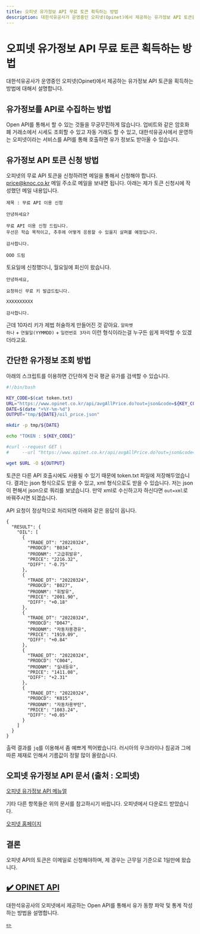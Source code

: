 ```yaml
---
title: 오피넷 유가정보 API 무료 토큰 획득하는 방법
description: 대한석유공사가 운영중인 오피넷(Opinet)에서 제공하는 유가정보 API 토큰을 획득하는 방법에 대해서 설명합니다.
---
```



오피넷 유가정보 API 무료 토큰 획득하는 방법
===


대한석유공사가 운영중인 오피넷(Opinet)에서 제공하는 유가정보 API 토큰을 획득하는 방법에 대해서 설명합니다.


유가정보를 API로 수집하는 방법
---


Open API를 통해서 할 수 있는 것들을 무궁무진하게 많습니다. 
업비트와 같은 암호화폐 거래소에서 시세도 조회할 수 있고 자동 거래도 할 수 있고, 
대한석유공사에서 운영하는 오피넷이라는 서비스를 API를 통해 호출하면 유가 정보도 받아올 수 있습니다. 


유가정보 API 토큰 신청 방법
---


오피넷의 무료 API 토큰을 신청하려면 메일을 통해서 신청해야 합니다. 
price@knoc.co.kr 메일 주소로 메일을 보내면 됩니다. 
아래는 제가 토큰 신청시에 작성했던 메일 내용입니다.


```
제목 : 무료 API 이용 신청

안녕하세요?

무료 API 이용 신청 드립니다.
우선은 학습 목적이고, 추후에 어떻게 응용할 수 있을지 살펴볼 예정입니다.

감사합니다. 

OOO 드림
```

토요일에 신청했더니, 월요일에 회신이 왔습니다.


```
안녕하세요,

요청하신 무료 키 발급드립니다.

XXXXXXXXXX

감사합니다.
```

근데 10자리 키가 제법 허술하게 만들어진 것 같아요. 
<code>알파벳 하나</code> + <code>연월일(YYMMDD)</code> + <code>일련번호 3자리</code> 이런 형식이라는걸 누구든 쉽게 파악할 수 있겠더라고요. 


간단한 유가정보 조회 방법
---


아래의 스크립트를 이용하면 간단하게 전국 평균 유가를 검색할 수 있습니다. 


```bash
#!/bin/bash

KEY_CODE=$(cat token.txt)
URL="https://www.opinet.co.kr/api/avgAllPrice.do?out=json&code=${KEY_CODE}"
DATE=$(date "+%Y-%m-%d")
OUTPUT="tmp/${DATE}/oil_price.json"

mkdir -p tmp/${DATE}

echo "TOKEN : ${KEY_CODE}"

#curl --request GET \
#     --url "https://www.opinet.co.kr/api/avgAllPrice.do?out=json&code=${KEY_CODE}"

wget $URL -O ${OUTPUT}
```


토큰은 다른 API 호출시에도 사용될 수 있기 때문에 token.txt 파일에 저장해두었습니다. 
결과는 json 형식으로도 받을 수 있고, xml 형식으로도 받을 수 있습니다. 
저는 json이 편해서 json으로 쿼리를 보냈습니다. 
만약 xml로 수신하고자 하신다면 <code>out=xml</code>로 바꿔주시면 되겠습니다. 


API 요청이 정상적으로 처리되면 아래와 같은 응답이 옵니다. 


```
{
  "RESULT": {
    "OIL": [
      {
        "TRADE_DT": "20220324",
        "PRODCD": "B034",
        "PRODNM": "고급휘발유",
        "PRICE": "2216.32",
        "DIFF": "-0.75"
      },
      {
        "TRADE_DT": "20220324",
        "PRODCD": "B027",
        "PRODNM": "휘발유",
        "PRICE": "2001.90",
        "DIFF": "+0.18"
      },
      {
        "TRADE_DT": "20220324",
        "PRODCD": "D047",
        "PRODNM": "자동차용경유",
        "PRICE": "1919.09",
        "DIFF": "+0.84"
      },
      {
        "TRADE_DT": "20220324",
        "PRODCD": "C004",
        "PRODNM": "실내등유",
        "PRICE": "1411.08",
        "DIFF": "+2.31"
      },
      {
        "TRADE_DT": "20220324",
        "PRODCD": "K015",
        "PRODNM": "자동차용부탄",
        "PRICE": "1083.24",
        "DIFF": "+0.05"
      }
    ]
  }
}
```


출력 결과를 <code>jq</code>를 이용해서 좀 예쁘게 찍어봤습니다. 
러시아의 우크라이나 침공과 그에 따른 제재로 인해서 기름값이 정말 많이 올랐습니다. 


오피넷 유가정보 API 문서 (출처 : 오피넷)
---


[오피넷 유가정보 API 메뉴얼](Opinet_API_Free.pdf)


기타 다른 항목들은 위의 문서를 참고하시기 바랍니다. 
오피넷에서 다운로드 받았습니다. 


[오피넷 홈페이지](https://www.opinet.co.kr/searRgSelect.do#os_price3)


결론
---


오피넷 API의 토큰은 이메일로 신청해야하며, 
제 경우는 근무일 기준으로 1일만에 왔습니다. 




[✔️  OPINET API](index.html '대한석유공사의 오피넷에서 제공하는 Open API를 통해서 유가 동향 파악 및 통계 작성하는 ')
---


대한석유공사의 오피넷에서 제공하는 Open API를 통해서 유가 동향 파악 및 통계 작성하는 방법을 설명합니다.


[✏️ ](https://www.github.com/boyinblue/boyinblue.github.io/edit/main/011_opinet/001_opinet-key-acquire.md '수정하기')

